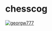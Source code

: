 # chesscog

[![georgw777](https://circleci.com/gh/georgw777/chesscog.svg?style=svg)](https://app.circleci.com/pipelines/github/georgw777/chesscog)

